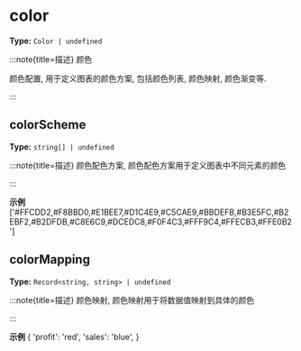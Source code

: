 # color

**Type:** `Color | undefined`

:::note{title=描述}
颜色



颜色配置, 用于定义图表的颜色方案, 包括颜色列表, 颜色映射, 颜色渐变等.

:::


## colorScheme

**Type:** `string[] | undefined`

:::note{title=描述}
颜色配色方案, 颜色配色方案用于定义图表中不同元素的颜色

:::

**示例**
['#FFCDD2,#F8BBD0,#E1BEE7,#D1C4E9,#C5CAE9,#BBDEFB,#B3E5FC,#B2EBF2,#B2DFDB,#C8E6C9,#DCEDC8,#F0F4C3,#FFF9C4,#FFECB3,#FFE0B2']



## colorMapping

**Type:** `Record<string, string> | undefined`

:::note{title=描述}
颜色映射, 颜色映射用于将数据值映射到具体的颜色

:::

**示例**
{
 'profit': 'red',
 'sales': 'blue',
}



